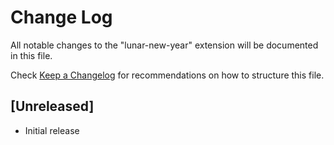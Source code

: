 # Change Log

All notable changes to the "lunar-new-year" extension will be documented in this file.

Check [Keep a Changelog](http://keepachangelog.com/) for recommendations on how to structure this file.

## [Unreleased]

- Initial release
